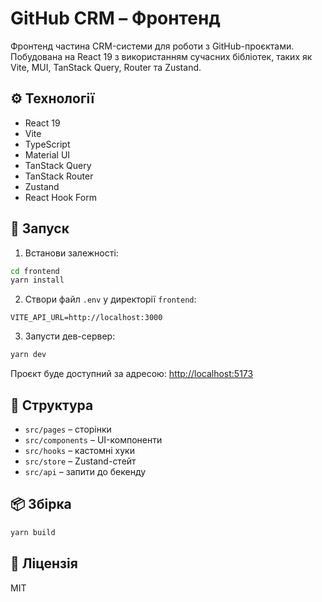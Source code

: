 # GitHub CRM – Фронтенд

Фронтенд частина CRM-системи для роботи з GitHub-проєктами. Побудована на React 19 з використанням сучасних бібліотек, таких як Vite, MUI, TanStack Query, Router та Zustand.

## ⚙️ Технології

- React 19
- Vite
- TypeScript
- Material UI
- TanStack Query
- TanStack Router
- Zustand
- React Hook Form

## 🚀 Запуск

1. Встанови залежності:

```bash
cd frontend
yarn install
```

2. Створи файл `.env` у директорії `frontend`:

```env
VITE_API_URL=http://localhost:3000
```

3. Запусти дев-сервер:

```bash
yarn dev
```

Проєкт буде доступний за адресою: [http://localhost:5173](http://localhost:5173)

## 📁 Структура

- `src/pages` – сторінки
- `src/components` – UI-компоненти
- `src/hooks` – кастомні хуки
- `src/store` – Zustand-стейт
- `src/api` – запити до бекенду

## 📦 Збірка

```bash
yarn build
```

## 📃 Ліцензія

MIT
